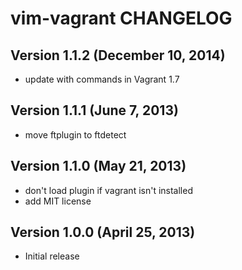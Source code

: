# vim-vagrant CHANGELOG

## Version 1.1.2 (December 10, 2014)

-   update with commands in Vagrant 1.7

## Version 1.1.1 (June 7, 2013)

-   move ftplugin to ftdetect

## Version 1.1.0 (May 21, 2013)

-   don't load plugin if vagrant isn't installed
-   add MIT license

## Version 1.0.0 (April 25, 2013)

-   Initial release
